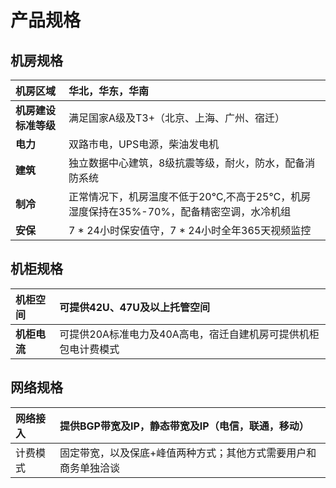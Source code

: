 # 产品规格
## 机房规格

|**机房区域**|华北，华东，华南|
|:-|:-|
|**机房建设标准等级**|满足国家A级及T3+（北京、上海、广州、宿迁）|
|**电力**|双路市电，UPS电源，柴油发电机|
|**建筑**|独立数据中心建筑，8级抗震等级，耐火，防水，配备消防系统|
|**制冷**|正常情况下，机房温度不低于20℃,不高于25℃，机房湿度保持在35%-70%，配备精密空调，水冷机组|
|**安保**|7 * 24小时保安值守，7 * 24小时全年365天视频监控|

## 机柜规格

|**机柜空间**|可提供42U、47U及以上托管空间|
|:-|:-|
|**机柜电流**|可提供20A标准电力及40A高电，宿迁自建机房可提供机柜包电计费模式|


## 网络规格

|网络接入|提供BGP带宽及IP，静态带宽及IP（电信，联通，移动）|
|:-|:-|
|计费模式|固定带宽，以及保底+峰值两种方式；其他方式需要用户和商务单独洽谈|

